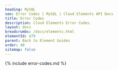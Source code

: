 ```yaml
---
heading: MySQL
seo: Error Codes | MySQL | Cloud Elements API Docs
title: Error Codes
description: Cloud Elements Error Codes.
layout: docs
breadcrumbs: /docs/elements.html
elementId: 479
parent: Back to Element Guides
order: 40
sitemap: false
---
```


{% include error-codes.md %}
